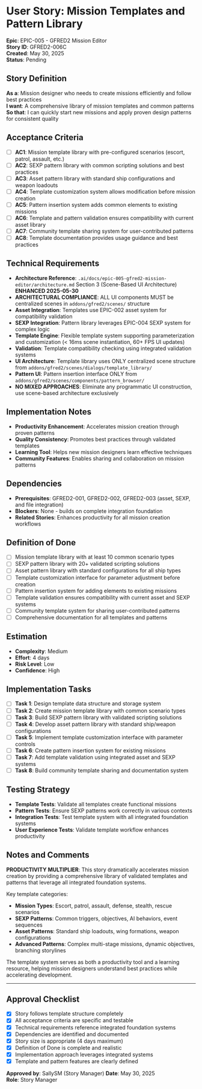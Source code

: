 # User Story: Mission Templates and Pattern Library

**Epic**: EPIC-005 - GFRED2 Mission Editor  
**Story ID**: GFRED2-006C  
**Created**: May 30, 2025  
**Status**: Pending

## Story Definition
**As a**: Mission designer who needs to create missions efficiently and follow best practices  
**I want**: A comprehensive library of mission templates and common patterns  
**So that**: I can quickly start new missions and apply proven design patterns for consistent quality

## Acceptance Criteria
- [ ] **AC1**: Mission template library with pre-configured scenarios (escort, patrol, assault, etc.)
- [ ] **AC2**: SEXP pattern library with common scripting solutions and best practices
- [ ] **AC3**: Asset pattern library with standard ship configurations and weapon loadouts
- [ ] **AC4**: Template customization system allows modification before mission creation
- [ ] **AC5**: Pattern insertion system adds common elements to existing missions
- [ ] **AC6**: Template and pattern validation ensures compatibility with current asset library
- [ ] **AC7**: Community template sharing system for user-contributed patterns
- [ ] **AC8**: Template documentation provides usage guidance and best practices

## Technical Requirements
- **Architecture Reference**: `.ai/docs/epic-005-gfred2-mission-editor/architecture.md` Section 3 (Scene-Based UI Architecture) **ENHANCED 2025-05-30**
- **ARCHITECTURAL COMPLIANCE**: ALL UI components MUST be centralized scenes in `addons/gfred2/scenes/` structure
- **Asset Integration**: Templates use EPIC-002 asset system for compatibility validation
- **SEXP Integration**: Pattern library leverages EPIC-004 SEXP system for complex logic
- **Template Engine**: Flexible template system supporting parameterization and customization (< 16ms scene instantiation, 60+ FPS UI updates)
- **Validation**: Template compatibility checking using integrated validation systems
- **UI Architecture**: Template library uses ONLY centralized scene structure from `addons/gfred2/scenes/dialogs/template_library/`
- **Pattern UI**: Pattern insertion interface ONLY from `addons/gfred2/scenes/components/pattern_browser/`
- **NO MIXED APPROACHES**: Eliminate any programmatic UI construction, use scene-based architecture exclusively

## Implementation Notes
- **Productivity Enhancement**: Accelerates mission creation through proven patterns
- **Quality Consistency**: Promotes best practices through validated templates
- **Learning Tool**: Helps new mission designers learn effective techniques
- **Community Features**: Enables sharing and collaboration on mission patterns

## Dependencies
- **Prerequisites**: GFRED2-001, GFRED2-002, GFRED2-003 (asset, SEXP, and file integration)
- **Blockers**: None - builds on complete integration foundation
- **Related Stories**: Enhances productivity for all mission creation workflows

## Definition of Done
- [ ] Mission template library with at least 10 common scenario types
- [ ] SEXP pattern library with 20+ validated scripting solutions
- [ ] Asset pattern library with standard configurations for all ship types
- [ ] Template customization interface for parameter adjustment before creation
- [ ] Pattern insertion system for adding elements to existing missions
- [ ] Template validation ensures compatibility with current asset and SEXP systems
- [ ] Community template system for sharing user-contributed patterns
- [ ] Comprehensive documentation for all templates and patterns

## Estimation
- **Complexity**: Medium
- **Effort**: 4 days
- **Risk Level**: Low
- **Confidence**: High

## Implementation Tasks
- [ ] **Task 1**: Design template data structure and storage system
- [ ] **Task 2**: Create mission template library with common scenario types
- [ ] **Task 3**: Build SEXP pattern library with validated scripting solutions
- [ ] **Task 4**: Develop asset pattern library with standard ship/weapon configurations
- [ ] **Task 5**: Implement template customization interface with parameter controls
- [ ] **Task 6**: Create pattern insertion system for existing missions
- [ ] **Task 7**: Add template validation using integrated asset and SEXP systems
- [ ] **Task 8**: Build community template sharing and documentation system

## Testing Strategy
- **Template Tests**: Validate all templates create functional missions
- **Pattern Tests**: Ensure SEXP patterns work correctly in various contexts
- **Integration Tests**: Test template system with all integrated foundation systems
- **User Experience Tests**: Validate template workflow enhances productivity

## Notes and Comments
**PRODUCTIVITY MULTIPLIER**: This story dramatically accelerates mission creation by providing a comprehensive library of validated templates and patterns that leverage all integrated foundation systems.

Key template categories:
- **Mission Types**: Escort, patrol, assault, defense, stealth, rescue scenarios
- **SEXP Patterns**: Common triggers, objectives, AI behaviors, event sequences
- **Asset Patterns**: Standard ship loadouts, wing formations, weapon configurations
- **Advanced Patterns**: Complex multi-stage missions, dynamic objectives, branching storylines

The template system serves as both a productivity tool and a learning resource, helping mission designers understand best practices while accelerating development.

---

## Approval Checklist
- [x] Story follows template structure completely
- [x] All acceptance criteria are specific and testable
- [x] Technical requirements reference integrated foundation systems
- [x] Dependencies are identified and documented
- [x] Story size is appropriate (4 days maximum)
- [x] Definition of Done is complete and realistic
- [x] Implementation approach leverages integrated systems
- [x] Template and pattern features are clearly defined

**Approved by**: SallySM (Story Manager) **Date**: May 30, 2025  
**Role**: Story Manager
